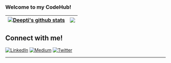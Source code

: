 ### Welcome to my CodeHub!

<!--
**deepti-tri/deepti-tri** is a ✨ _special_ ✨ repository because its `README.md` (this file) appears on your GitHub profile.

Here are some ideas to get you started:

- 🔭 I’m currently working on ...
- 🌱 I’m currently learning ...
- 👯 I’m looking to collaborate on ...
- 🤔 I’m looking for help with ...
- 💬 Ask me about ...
- 📫 How to reach me: ...
- 😄 Pronouns: ...
- ⚡ Fun fact: ...
-->
| <a href="https://github.com/deepti-tri/github-readme-stats"><img align="center" src="https://github-readme-stats.vercel.app/api?username=deepti-tri&show_icons=true&include_all_commits=true&theme=buefy&hide_border=true" alt="Deepti's github stats" /></a> | <a href="https://github.com/deepti-tri/github-readme-stats"><img align="center" src="https://github-readme-stats.vercel.app/api/top-langs/?username=deepti-tri&layout=compact&theme=buefy&hide_border=true" /></a> |
| ------------- | ------------- |
## Connect with me!
[![LinkedIn](https://img.shields.io/badge/linkedin-%230077B5.svg?style=for-the-badge&logo=linkedin&logoColor=white)](https://www.linkedin.com/in/deepti-s-trivedi/)
[![Medium](https://img.shields.io/badge/Medium-12100E?style=for-the-badge&logo=medium&logoColor=white)](https://medium.com/@deepti.trivedi)
[![Twitter](https://img.shields.io/badge/Twitter-1DA1F2?style=for-the-badge&logo=twitter&logoColor=white)](https://twitter.com/deezeemee)


***
